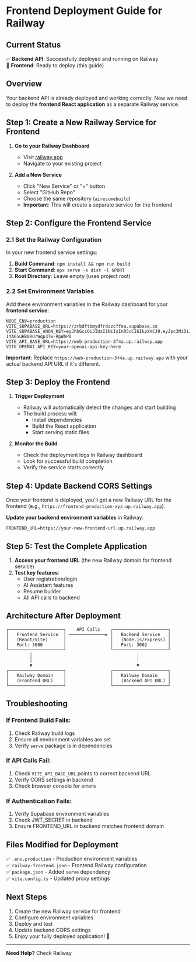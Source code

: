 # Frontend Deployment Guide for Railway

## Current Status
✅ **Backend API**: Successfully deployed and running on Railway  
🔄 **Frontend**: Ready to deploy (this guide)

## Overview
Your backend API is already deployed and working correctly. Now we need to deploy the **frontend React application** as a separate Railway service.

## Step 1: Create a New Railway Service for Frontend

1. **Go to your Railway Dashboard**
   - Visit [railway.app](https://railway.app)
   - Navigate to your existing project

2. **Add a New Service**
   - Click "New Service" or "+" button
   - Select "GitHub Repo"
   - Choose the same repository (`airesumebuild`)
   - **Important**: This will create a separate service for the frontend

## Step 2: Configure the Frontend Service

### 2.1 Set the Railway Configuration
In your new frontend service settings:

1. **Build Command**: `npm install && npm run build`
2. **Start Command**: `npx serve -s dist -l $PORT`
3. **Root Directory**: Leave empty (uses project root)

### 2.2 Set Environment Variables
Add these environment variables in the Railway dashboard for your **frontend service**:

```env
NODE_ENV=production
VITE_SUPABASE_URL=https://zrbdftbmydfrdazcffoa.supabase.co
VITE_SUPABASE_ANON_KEY=eyJhbGciOiJIUzI1NiIsInR5cCI6IkpXVCJ9.eyJpc3MiOiJzdXBhYmFzZSIsInJlZiI6InpyYmRmdGJteWRmcmRhemNmZm9hIiwicm9sZSI6ImFub24iLCJpYXQiOjE3NTg4Mzk5MzksImV4cCI6MjA3NDQxNTkzOX0.hw9XUUdx5cP3Kj8NX-IYA65uHk8ROrWqp3Tw-RpWhP0
VITE_API_BASE_URL=https://web-production-3f4a.up.railway.app
VITE_OPENAI_API_KEY=your-openai-api-key-here
```

**Important**: Replace `https://web-production-3f4a.up.railway.app` with your actual backend API URL if it's different.

## Step 3: Deploy the Frontend

1. **Trigger Deployment**
   - Railway will automatically detect the changes and start building
   - The build process will:
     - Install dependencies
     - Build the React application
     - Start serving static files

2. **Monitor the Build**
   - Check the deployment logs in Railway dashboard
   - Look for successful build completion
   - Verify the service starts correctly

## Step 4: Update Backend CORS Settings

Once your frontend is deployed, you'll get a new Railway URL for the frontend (e.g., `https://frontend-production-xyz.up.railway.app`).

**Update your backend environment variables** in Railway:
```env
FRONTEND_URL=https://your-new-frontend-url.up.railway.app
```

## Step 5: Test the Complete Application

1. **Access your frontend URL** (the new Railway domain for frontend service)
2. **Test key features**:
   - User registration/login
   - AI Assistant features
   - Resume builder
   - All API calls to backend

## Architecture After Deployment

```
┌─────────────────────┐    API Calls    ┌─────────────────────┐
│   Frontend Service  │ ──────────────► │   Backend Service   │
│   (React/Vite)      │                 │   (Node.js/Express) │
│   Port: 3000        │                 │   Port: 3002        │
└─────────────────────┘                 └─────────────────────┘
         │                                        │
         │                                        │
         ▼                                        ▼
┌─────────────────────┐                 ┌─────────────────────┐
│   Railway Domain    │                 │   Railway Domain    │
│   (Frontend URL)    │                 │   (Backend API URL) │
└─────────────────────┘                 └─────────────────────┘
```

## Troubleshooting

### If Frontend Build Fails:
1. Check Railway build logs
2. Ensure all environment variables are set
3. Verify `serve` package is in dependencies

### If API Calls Fail:
1. Check `VITE_API_BASE_URL` points to correct backend URL
2. Verify CORS settings in backend
3. Check browser console for errors

### If Authentication Fails:
1. Verify Supabase environment variables
2. Check JWT_SECRET in backend
3. Ensure FRONTEND_URL in backend matches frontend domain

## Files Modified for Deployment

✅ `.env.production` - Production environment variables  
✅ `railway-frontend.json` - Frontend Railway configuration  
✅ `package.json` - Added `serve` dependency  
✅ `vite.config.ts` - Updated proxy settings  

## Next Steps

1. Create the new Railway service for frontend
2. Configure environment variables
3. Deploy and test
4. Update backend CORS settings
5. Enjoy your fully deployed application! 🚀

---

**Need Help?** Check Railway